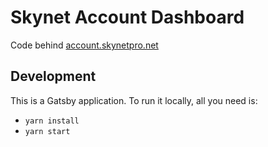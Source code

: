 # Skynet Account Dashboard

Code behind [account.skynetpro.net](https://account.skynetpro.net/)


## Development
This is a Gatsby application. To run it locally, all you need is:

* `yarn install`
* `yarn start`
